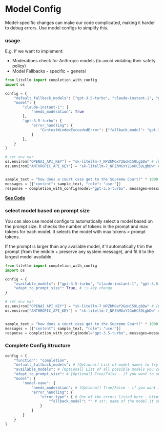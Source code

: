 # Model Config

Model-specific changes can make our code complicated, making it harder to debug errors. Use model configs to simplify this. 

### usage

E.g. If we want to implement: 
* Moderations check for Anthropic models (to avoid violating their safety policy)
* Model Fallbacks - specific + general

```python
from litellm import completion_with_config 
import os 

config = {
    "default_fallback_models": ["gpt-3.5-turbo", "claude-instant-1", "gpt-3.5-turbo-16k"],
    "model": {
        "claude-instant-1": {
            "needs_moderation": True
        },
        "gpt-3.5-turbo": {
            "error_handling": {
                "ContextWindowExceededError": {"fallback_model": "gpt-3.5-turbo-16k"} 
            }
        },
    }
}

# set env var
os.environ["OPENAI_API_KEY"] = "sk-litellm-7_NPZhMGxY2GoHC59LgbDw" # [OPTIONAL] replace with your openai key
os.environ["ANTHROPIC_API_KEY"] = "sk-litellm-7_NPZhMGxY2GoHC59LgbDw" # [OPTIONAL] replace with your anthropic key


sample_text = "how does a court case get to the Supreme Court?" * 1000
messages = [{"content": sample_text, "role": "user"}]
response = completion_with_config(model="gpt-3.5-turbo", messages=messages, config=config)
```
[**See Code**](https://github.com/BerriAI/litellm/blob/30724d9e51cdc2c3e0eb063271b4f171bc01b382/litellm/utils.py#L2783)
### select model based on prompt size 

You can also use model configs to automatically select a model based on the prompt size. It checks the number of tokens in the prompt and max tokens for each model. It selects the model with max tokens > prompt tokens. 

If the prompt is larger than any available model, it'll automatically trim the prompt (from the middle + preserve any system message), and fit it to the largest model available.

```python
from litellm import completion_with_config 
import os 

config = {
    "available_models": ["gpt-3.5-turbo", "claude-instant-1", "gpt-3.5-turbo-16k"],
    "adapt_to_prompt_size": True, # 👈 key change
}

# set env var
os.environ["OPENAI_API_KEY"] = "sk-litellm-7_NPZhMGxY2GoHC59LgbDw" # [OPTIONAL] replace with your openai key
os.environ["ANTHROPIC_API_KEY"] = "sk-litellm-7_NPZhMGxY2GoHC59LgbDw" # [OPTIONAL] replace with your anthropic key


sample_text = "how does a court case get to the Supreme Court?" * 1000
messages = [{"content": sample_text, "role": "user"}]
response = completion_with_config(model="gpt-3.5-turbo", messages=messages, config=config)
```

### Complete Config Structure

```python
config = {
    "function": "completion", 
    "default_fallback_models": # [Optional] List of model names to try if a call fails
    "available_models": # [Optional] List of all possible models you could call 
    "adapt_to_prompt_size": # [Optional] True/False - if you want to select model based on prompt size (will pick from available_models)
    "model": {
        "model-name": {
            "needs_moderation": # [Optional] True/False - if you want to call openai moderations endpoint before making completion call. Will raise exception, if flagged. 
            "error_handling": {
                "error-type": { # One of the errors listed here - https://docs.litellm.ai/docs/exception_mapping#custom-mapping-list
                    "fallback_model": "" # str, name of the model it should try instead, when that error occurs 
                }
            }
        }
    }
}
```